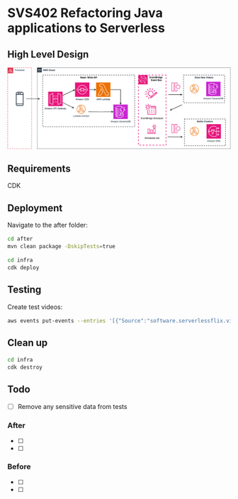 # SVS402 Refactoring Java applications to Serverless

## High Level Design

![High level design](docs/svs402-hld.png)

## Requirements

CDK

## Deployment

Navigate to the after folder:

```bash
cd after
mvn clean package -DskipTests=true
```

```bash
cd infra
cdk deploy
```


## Testing

Create test videos:

```bash
aws events put-events --entries '[{"Source":"software.serverlessflix.video", "EventBusName":"videos", "DetailType":"new-video","Detail":"{\"id\": \"something new\",\"channel\" :\"This channel\",\"title\" :\"My Title\",\"author\": {\"username\" : \"Max\"}}"}]'
```


## Clean up

```bash
cd infra
cdk destroy
```


## Todo 

- [ ] Remove any sensitive data from tests

### After

- [ ]
- [ ]

### Before

- [ ]
- [ ]